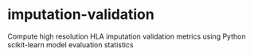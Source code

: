# imputation-validation
Compute high resolution HLA imputation validation metrics using Python scikit-learn model evaluation statistics
